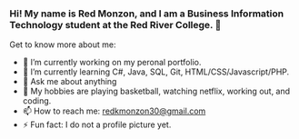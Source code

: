 ### Hi! My name is Red Monzon, and I am a Business Information Technology student at the Red River College. 👋


Get to know more about me:

- 🔭 I’m currently working on my peronal portfolio.
- 🌱 I’m currently learning C#, Java, SQL, Git, HTML/CSS/Javascript/PHP.
- 💬 Ask me about anything
- 🖤 My hobbies are playing basketball, watching netflix, working out, and coding.
- 📫 How to reach me: redkmonzon30@gmail.com
- ⚡ Fun fact: I do not a profile picture yet. 

